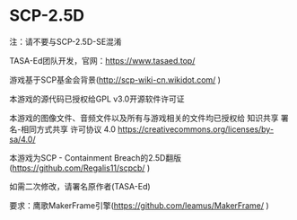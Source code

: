 # SCP-2.5D
注：请不要与SCP-2.5D-SE混淆

TASA-Ed团队开发，官网：https://www.tasaed.top/

游戏基于SCP基金会背景(http://scp-wiki-cn.wikidot.com/ )

本游戏的源代码已授权给GPL v3.0开源软件许可证

本游戏的图像文件、音频文件以及所有与游戏相关的文件均已授权给 知识共享 署名-相同方式共享 许可协议 4.0
https://creativecommons.org/licenses/by-sa/4.0/

本游戏为SCP - Containment Breach的2.5D翻版(https://github.com/Regalis11/scpcb/ )

如需二次修改，请署名原作者(TASA-Ed)

要求：鹰歌MakerFrame引擎(https://github.com/leamus/MakerFrame/ )
